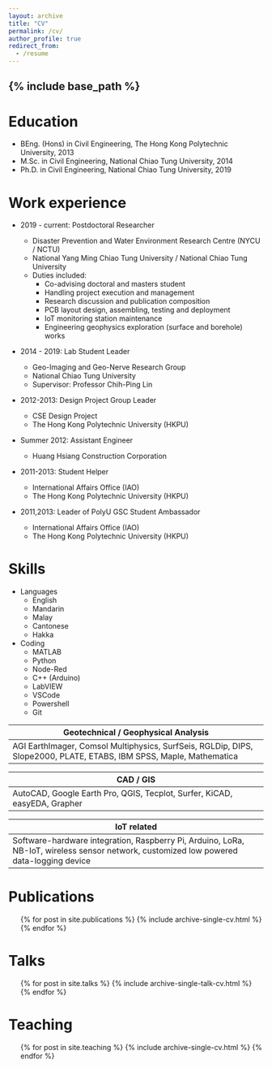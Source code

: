 ```yaml
---
layout: archive
title: "CV"
permalink: /cv/
author_profile: true
redirect_from:
  - /resume
---
```


{% include base_path %}
---

Education
======
* BEng. (Hons) in Civil Engineering, The Hong Kong Polytechnic University, 2013
* M.Sc. in Civil Engineering, National Chiao Tung University, 2014
* Ph.D. in Civil Engineering, National Chiao Tung University, 2019

Work experience
======
- 2019 - current: Postdoctoral Researcher
  - Disaster Prevention and Water Environment Research Centre (NYCU / NCTU)
  - National Yang Ming Chiao Tung University / National Chiao Tung University
  - Duties included: 
    - Co-advising doctoral and masters student
    - Handling project execution and management 
    - Research discussion and publication composition
    - PCB layout design, assembling, testing and deployment 
    - IoT monitoring station maintenance
    - Engineering geophysics exploration (surface and borehole) works 

- 2014 - 2019: Lab Student Leader
  - Geo-Imaging and Geo-Nerve Research Group
  - National Chiao Tung University
  - Supervisor: Professor Chih-Ping Lin

- 2012-2013: Design Project Group Leader
  - CSE Design Project 
  - The Hong Kong Polytechnic University (HKPU)

- Summer 2012: Assistant Engineer
  - Huang Hsiang Construction Corporation

- 2011-2013: Student Helper
  - International Affairs Office (IAO)
  - The Hong Kong Polytechnic University (HKPU)

- 2011,2013: Leader of PolyU GSC Student Ambassador
  - International Affairs Office (IAO)
  - The Hong Kong Polytechnic University (HKPU)

  
Skills
======
- Languages
  -	English
  -	Mandarin
  -	Malay
  -	Cantonese
  -	Hakka
- Coding
  - MATLAB
  - Python
  - Node-Red
  - C++ (Arduino)
  - LabVIEW
  - VSCode
  - Powershell
  - Git

|Geotechnical / Geophysical Analysis
|---|
|AGI EarthImager, Comsol Multiphysics, SurfSeis, RGLDip, DIPS, Slope2000, PLATE, ETABS, IBM SPSS, Maple, Mathematica

|CAD / GIS
|---|
|AutoCAD, Google Earth Pro, QGIS, Tecplot, Surfer, KiCAD, easyEDA, Grapher

|IoT related
|---|
|Software-hardware integration, Raspberry Pi, Arduino, LoRa, NB-IoT, wireless sensor network, customized low powered data-logging device


Publications
======
  <ul>{% for post in site.publications %}
    {% include archive-single-cv.html %}
  {% endfor %}</ul>
  
Talks
======
  <ul>{% for post in site.talks %}
    {% include archive-single-talk-cv.html %}
  {% endfor %}</ul>
  
Teaching
======
  <ul>{% for post in site.teaching %}
    {% include archive-single-cv.html %}
  {% endfor %}</ul>
  
<!-- Service and leadership
======
* Currently signed in to 43 different slack teams -->
